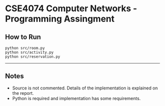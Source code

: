 # CSE4074 Computer Networks - Programming Assingment

## How to Run
```
python src/room.py
python src/activity.py
python src/reservation.py
```

---

## Notes
* Source is not commented. Details of the implementation is explained on the report.
* Python is required and implementation has some requirements.